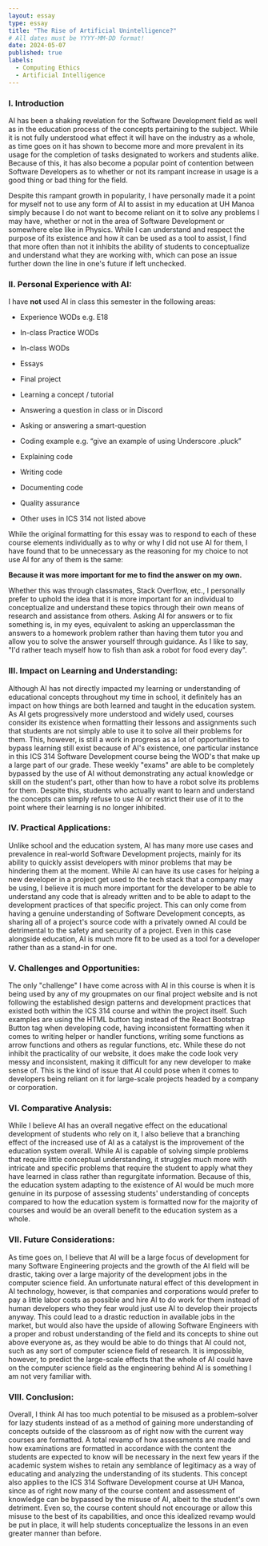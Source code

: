 ```yaml
---
layout: essay
type: essay
title: "The Rise of Artificial Unintelligence?"
# All dates must be YYYY-MM-DD format!
date: 2024-05-07
published: true
labels:
  - Computing Ethics
  - Artificial Intelligence
---
```


### I. Introduction

AI has been a shaking revelation for the Software Development field as well as in the education process of the concepts pertaining to the subject. While it is not fully understood what effect it will have on the industry as a whole, as time goes on it has shown to become more and more prevalent in its usage for the completion of tasks designated to workers and students alike. Because of this, it has also become a popular point of contention between Software Developers as to whether or not its rampant increase in usage is a good thing or bad thing for the field. 

Despite this rampant growth in popularity, I have personally made it a point for myself not to use any form of AI to assist in my education at UH Manoa simply because I do not want to become reliant on it to solve any problems I may have, whether or not in the area of Software Development or somewhere else like in Physics. While I can understand and respect the purpose of its existence and how it can be used as a tool to assist, I find that more often than not it inhibits the ability of students to conceptualize and understand what they are working with, which can pose an issue further down the line in one's future if left unchecked.

### II. Personal Experience with AI:
I have **not** used AI in class this semester in the following areas:

- Experience WODs e.g. E18

- In-class Practice WODs

- In-class WODs

- Essays

- Final project

- Learning a concept / tutorial

- Answering a question in class or in Discord

- Asking or answering a smart-question

- Coding example e.g. “give an example of using Underscore .pluck”

- Explaining code

- Writing code

- Documenting code

- Quality assurance

- Other uses in ICS 314 not listed above

While the original formatting for this essay was to respond to each of these course elements individually as to why or why I did not use AI for them, I have found that to be unnecessary as the reasoning for my choice to not use AI for any of them is the same: 

**Because it was more important for me to find the answer on my own.**

Whether this was through classmates, Stack Overflow, etc., I personally prefer to uphold the idea that it is more important for an individual to conceptualize and understand these topics through their own means of research and assistance from others. Asking AI for answers or to fix something is, in my eyes, equivalent to asking an upperclassman the answers to a homework problem rather than having them tutor you and allow you to solve the answer yourself through guidance. As I like to say, "I'd rather teach myself how to fish than ask a robot for food every day".

### III. Impact on Learning and Understanding:

Although AI has not directly impacted my learning or understanding of educational concepts throughout my time in school, it definitely has an impact on how things are both learned and taught in the education system. As AI gets progressively more understood and widely used, courses consider its existence when formatting their lessons and assignments such that students are not simply able to use it to solve all their problems for them. This, however, is still a work in progress as a lot of opportunities to bypass learning still exist because of AI's existence, one particular instance in this ICS 314 Software Development course being the WOD's that make up a large part of our grade. These weekly "exams" are able to be completely bypassed by the use of AI without demonstrating any actual knowledge or skill on the student's part, other than how to have a robot solve its problems for them. Despite this, students who actually want to learn and understand the concepts can simply refuse to use AI or restrict their use of it to the point where their learning is no longer inhibited.

### IV. Practical Applications:

Unlike school and the education system, AI has many more use cases and prevalence in real-world Software Development projects, mainly for its ability to quickly assist developers with minor problems that may be hindering them at the moment. While AI can have its use cases for helping a new developer in a project get used to the tech stack that a company may be using, I believe it is much more important for the developer to be able to understand any code that is already written and to be able to adapt to the development practices of that specific project. This can only come from having a genuine understanding of Software Development concepts, as sharing all of a project's source code with a privately owned AI could be detrimental to the safety and security of a project. Even in this case alongside education, AI is much more fit to be used as a tool for a developer rather than as a stand-in for one. 

### V. Challenges and Opportunities:

The only "challenge" I have come across with AI in this course is when it is being used by any of my groupmates on our final project website and is not following the established design patterns and development practices that existed both within the ICS 314 course and within the project itself. Such examples are using the HTML button tag instead of the React Bootstrap Button tag when developing code, having inconsistent formatting when it comes to writing helper or handler functions, writing some functions as arrow functions and others as regular functions, etc. While these do not inhibit the practicality of our website, it does make the code look very messy and inconsistent, making it difficult for any new developer to make sense of. This is the kind of issue that AI could pose when it comes to developers being reliant on it for large-scale projects headed by a company or corporation.

### VI. Comparative Analysis:

While I believe AI has an overall negative effect on the educational development of students who rely on it, I also believe that a branching effect of the increased use of AI as a catalyst is the improvement of the education system overall. While AI is capable of solving simple problems that require little conceptual understanding, it struggles much more with intricate and specific problems that require the student to apply what they have learned in class rather than regurgitate information. Because of this, the education system adapting to the existence of AI would be much more genuine in its purpose of assessing students' understanding of concepts compared to how the education system is formatted now for the majority of courses and would be an overall benefit to the education system as a whole.

### VII. Future Considerations:

As time goes on, I believe that AI will be a large focus of development for many Software Engineering projects and the growth of the AI field will be drastic, taking over a large majority of the development jobs in the computer science field. An unfortunate natural effect of this development in AI technology, however, is that companies and corporations would prefer to pay a little labor costs as possible and hire AI to do work for them instead of human developers who they fear would just use AI to develop their projects anyway. This could lead to a drastic reduction in available jobs in the market, but would also have the upside of allowing Software Engineers with a proper and robust understanding of the field and its concepts to shine out above everyone as, as they would be able to do things that AI could not, such as any sort of computer science field of research. It is impossible, however, to predict the large-scale effects that the whole of AI could have on the computer science field as the engineering behind AI is something I am not very familiar with.

### VIII. Conclusion:

Overall, I think AI has too much potential to be misused as a problem-solver for lazy students instead of as a method of gaining more understanding of concepts outside of the classroom as of right now with the current way courses are formatted. A total revamp of how assessments are made and how examinations are formatted in accordance with the content the students are expected to know will be necessary in the next few years if the academic system wishes to retain any semblance of legitimacy as a way of educating and analyzing the understanding of its students. This concept also applies to the ICS 314 Software Development course at UH Manoa, since as of right now many of the course content and assessment of knowledge can be bypassed by the misuse of AI, albeit to the student's own detriment. Even so, the course content should not encourage or allow this misuse to the best of its capabilities, and once this idealized revamp would be put in place, it will help students conceptualize the lessons in an even greater manner than before.
